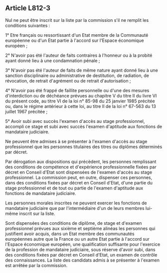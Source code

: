 Article L812-3
----
Nul ne peut être inscrit sur la liste par la commission s'il ne remplit les
conditions suivantes :

1° Etre français ou ressortissant d'un Etat membre de la Communauté européenne
ou d'un Etat partie à l'accord sur l'Espace économique européen ;

2° N'avoir pas été l'auteur de faits contraires à l'honneur ou à la probité
ayant donné lieu à une condamnation pénale ;

3° N'avoir pas été l'auteur de faits de même nature ayant donné lieu à une
sanction disciplinaire ou administrative de destitution, de radiation, de
révocation, de retrait d'agrément ou de retrait d'autorisation ;

4° N'avoir pas été frappé de faillite personnelle ou d'une des mesures
d'interdiction ou de déchéance prévues au chapitre V du titre II du livre VI du
présent code, au titre VI de la loi n° 85-98 du 25 janvier 1985 précitée ou,
dans le régime antérieur à cette loi, au titre II de la loi n° 67-563 du 13
juillet 1967 précitée ;

5° Avoir subi avec succès l'examen d'accès au stage professionnel, accompli ce
stage et subi avec succès l'examen d'aptitude aux fonctions de mandataire
judiciaire.

Ne peuvent être admises à se présenter à l'examen d'accès au stage professionnel
que les personnes titulaires des titres ou diplômes déterminés par décret.

Par dérogation aux dispositions qui précèdent, les personnes remplissant des
conditions de compétence et d'expérience professionnelle fixées par décret en
Conseil d'Etat sont dispensées de l'examen d'accès au stage professionnel. La
commission peut, en outre, dispenser ces personnes, dans des conditions fixées
par décret en Conseil d'Etat, d'une partie du stage professionnel et de tout ou
partie de l'examen d'aptitude aux fonctions de mandataire judiciaire.

Les personnes morales inscrites ne peuvent exercer les fonctions de mandataire
judiciaire que par l'intermédiaire d'un de leurs membres lui-même inscrit sur la
liste.

Sont dispensées des conditions de diplôme, de stage et d'examen professionnel
prévues aux sixième et septième alinéas les personnes qui justifient avoir
acquis, dans un Etat membre des communautés européennes autre que la France ou
un autre Etat partie à l'accord sur l'Espace économique européen, une
qualification suffisante pour l'exercice de la profession de mandataire
judiciaire, sous réserve d'avoir subi, dans des conditions fixées par décret en
Conseil d'Etat, un examen de contrôle des connaissances. La liste des candidats
admis à se présenter à l'examen est arrêtée par la commission.
